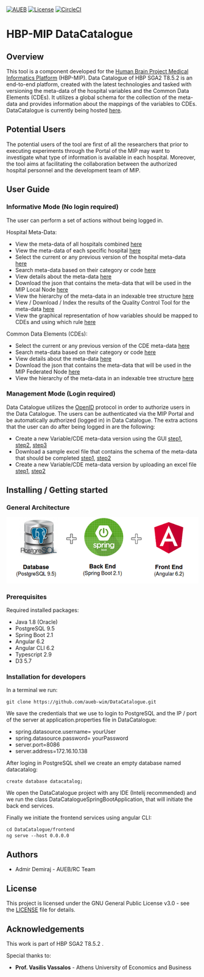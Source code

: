 [![AUEB](https://img.shields.io/badge/AUEB-RC-red.svg)](https://www.aueb.gr/) [![License](https://img.shields.io/badge/license-AGPL--3.0-blue.svg)](https://github.com/HBPMedical/DataCatalogue/blob/master/LICENSE) [![CircleCI](https://circleci.com/gh/aueb-wim/DataCatalogue.svg?style=svg)](https://circleci.com/gh/aueb-wim/DataCatalogue)

# HBP-MIP DataCatalogue
## Overview
This tool is a component developed for the [Human Brain Project Medical Informatics Platform](https://www.humanbrainproject.eu/en/medicine/medical-informatics-platform/) (HBP-MIP). Data Catalogue of HBP SGA2 T8.5.2 is an end-to-end platform, created with the latest technologies and tasked with versioning the meta-data of the hospital variables and the Common Data Elements (CDEs). It utilizes a global schema for the collection of the meta-data and provides information about the mappings of the variables to CDEs. DataCatalogue is currently being hosted [here](http://195.251.252.222:2442/hospitals/).

## Potential Users
The potential users of the tool are first of all the researchers that prior to executing experiments through the Portal of the MIP may want to investigate what type of information is available in each hospital. Moreover, the tool aims at facilitating the collaboration between the authorized hospital personnel and the development team of MIP.

## User Guide
### Informative Mode (No login required)
The user can perform a set of actions without being logged in.

Hospital Meta-Data:
-   View the meta-data of all hospitals combined [here](https://github.com/HBPMedical/DataCatalogue/blob/master/frontend/src/assets/images/l1.png)
-   View the meta-data of each specific hospital [here](https://github.com/HBPMedical/DataCatalogue/blob/master/frontend/src/assets/images/l2.png)
-   Select the current or any previous version of the hospital meta-data [here](https://github.com/HBPMedical/DataCatalogue/blob/master/frontend/src/assets/images/l2.png)
-   Search meta-data based on their category or code [here](https://github.com/HBPMedical/DataCatalogue/blob/master/frontend/src/assets/images/l2.png)
-   View details about the meta-data [here](https://github.com/HBPMedical/DataCatalogue/blob/master/frontend/src/assets/images/l2.png)
-   Download the json that contains the meta-data that will be used in the MIP Local Node [here](https://github.com/HBPMedical/DataCatalogue/blob/master/frontend/src/assets/images/l2.png)
-   View the hierarchy of the meta-data in an indexable tree structure [here](https://github.com/HBPMedical/DataCatalogue/blob/master/frontend/src/assets/images/l3.png)
-   View / Download / Index  the results of the Quality Control Tool for the meta-data [here](https://github.com/HBPMedical/DataCatalogue/blob/master/frontend/src/assets/images/l4.png)
-   View the graphical representation of how variables should be mapped to CDEs and using which rule [here](https://github.com/HBPMedical/DataCatalogue/blob/master/frontend/src/assets/images/l5.png)

Common Data Elements (CDEs):
-   Select the current or any previous version of the CDE meta-data [here](https://github.com/HBPMedical/DataCatalogue/blob/master/frontend/src/assets/images/l6.png)
-   Search meta-data based on their category or code [here](https://github.com/HBPMedical/DataCatalogue/blob/master/frontend/src/assets/images/l6.png)
-   View details about the meta-data [here](https://github.com/HBPMedical/DataCatalogue/blob/master/frontend/src/assets/images/l6.png)
-   Download the json that contains the meta-data that will be used in the MIP Federated Node [here](https://github.com/HBPMedical/DataCatalogue/blob/master/frontend/src/assets/images/l6.png)
-   View the hierarchy of the meta-data in an indexable tree structure [here](https://github.com/HBPMedical/DataCatalogue/blob/master/frontend/src/assets/images/l7.png)

### Management Mode (Login required)
Data Catalogue utilizes the [OpenID](https://collab.humanbrainproject.eu/#/collab/54/nav/35256) protocol in order to authorize users in the Data Catalogue. The users can be authenticated via the MIP Portal and be automatically authorized (logged in) in Data Catalogue. The extra actions that the user can do after being logged in are the following: 
-   Create a new Variable/CDE meta-data version using the GUI [step1](https://github.com/HBPMedical/DataCatalogue/blob/master/frontend/src/assets/images/l11.png), [step2](https://github.com/HBPMedical/DataCatalogue/blob/master/frontend/src/assets/images/l8_2.png), [step3](https://github.com/HBPMedical/DataCatalogue/blob/master/frontend/src/assets/images/l8_1.png)
-   Download a sample excel file that contains the schema of the meta-data that should be completed [step1](https://github.com/HBPMedical/DataCatalogue/blob/master/frontend/src/assets/images/l9.png), [step2](https://github.com/HBPMedical/DataCatalogue/blob/master/frontend/src/assets/images/l10.png)
-   Create a new Variable/CDE meta-data version by uploading an excel file [step1](https://github.com/HBPMedical/DataCatalogue/blob/master/frontend/src/assets/images/l9.png), [step2](https://github.com/HBPMedical/DataCatalogue/blob/master/frontend/src/assets/images/l10.png)

## Installing / Getting started
### General Architecture
![architecture](https://github.com/HBPMedical/DataCatalogue/blob/master/frontend/src/assets/images/architecture.png) 

### Prerequisites

Required installed packages:

-   Java 1.8 (Oracle)
-   PostgreSQL 9.5
-   Spring Boot 2.1
-   Angular 6.2
-   Angular CLI 6.2
-   Typescript 2.9
-   D3 5.7

### Installation for developers

In a terminal we run:

```shell
git clone https://github.com/aueb-wim/DataCatalogue.git
```

We save the credentials that we use to login to PostgreSQL and the IP / port of the server at application.properties file in DataCatalogue:
-   spring.datasource.username= yourUser
-   spring.datasource.password= yourPassword
-   server.port=8086
-   server.address=172.16.10.138

After loging in PostgreSQL shell we create an empty database named datacatalog:
```shell
create database datacatalog;
```
We open the DataCatalogue project with any IDE (Intelij recommended) and we run the class DataCatalogueSpringBootApplication, that will initiate the back end services.

Finally we initiate the frontend services using angular CLI:
``` shell 
cd DataCatalogue/frontend
ng serve --host 0.0.0.0
```

## Authors

-   Admir Demiraj - AUEB/RC Team

## License

This project is licensed under the GNU General Public License v3.0 - see the [LICENSE](LICENSE) file for details.

## Acknowledgements

This work is part of HBP SGA2 T8.5.2 .

Special thanks to:

-   **Prof. Vasilis Vassalos** - Athens University of Economics and Business

